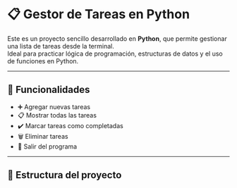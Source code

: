 # 📋 Gestor de Tareas en Python

Este es un proyecto sencillo desarrollado en **Python**, que permite gestionar una lista de tareas desde la terminal.  
Ideal para practicar lógica de programación, estructuras de datos y el uso de funciones en Python.

---

## 🚀 Funcionalidades
- ➕ Agregar nuevas tareas
- 📋 Mostrar todas las tareas
- ✔️ Marcar tareas como completadas
- 🗑️ Eliminar tareas
- 👋 Salir del programa

---

## 📂 Estructura del proyecto
